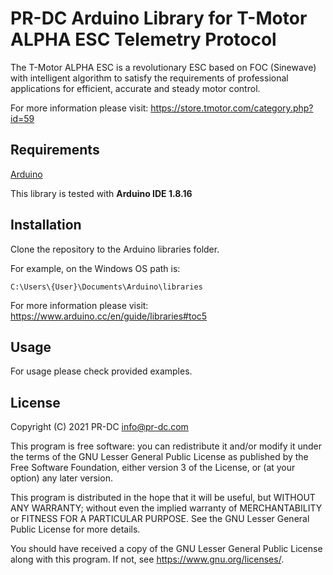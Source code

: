 # PR-DC Arduino Library for T-Motor ALPHA ESC Telemetry Protocol

The T-Motor ALPHA ESC is a revolutionary ESC based on FOC (Sinewave)
with intelligent algorithm to satisfy the requirements of professional 
applications for efficient, accurate and steady motor control.

For more information please visit: https://store.tmotor.com/category.php?id=59

## Requirements
[Arduino](https://www.arduino.cc/)<br>

This library is tested with
**Arduino IDE 1.8.16**

## Installation
Clone the repository to the Arduino libraries folder.

For example, on the Windows OS path is:
```
C:\Users\{User}\Documents\Arduino\libraries
```

For more information please visit: https://www.arduino.cc/en/guide/libraries#toc5

## Usage

For usage please check provided examples. 

## License
Copyright (C) 2021 PR-DC <info@pr-dc.com>

This program is free software: you can redistribute it and/or modify
it under the terms of the GNU Lesser General Public License as 
published by the Free Software Foundation, either version 3 of the 
License, or (at your option) any later version.

This program is distributed in the hope that it will be useful,
but WITHOUT ANY WARRANTY; without even the implied warranty of
MERCHANTABILITY or FITNESS FOR A PARTICULAR PURPOSE.  See the
GNU Lesser General Public License for more details.

You should have received a copy of the GNU Lesser General Public License
along with this program.  If not, see <https://www.gnu.org/licenses/>.